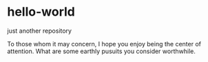 # hello-world
just another repository

To those whom it may concern, I hope you enjoy being the center of attention.
What are some earthly pusuits you consider worthwhile.
